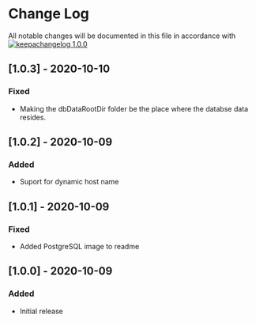 # Change Log

All notable changes will be documented in this file in accordance with
[![keepachangelog 1.0.0](https://img.shields.io/badge/keepachangelog-1.0.0-brightgreen.svg)](http://keepachangelog.com/en/1.0.0/)

## \[1.0.3] - 2020-10-10

### Fixed

- Making the dbDataRootDir folder be the place where the databse data resides.

## \[1.0.2] - 2020-10-09

### Added

- Suport for dynamic host name

## \[1.0.1] - 2020-10-09

### Fixed

- Added PostgreSQL image to readme

## \[1.0.0] - 2020-10-09

### Added

- Initial release

